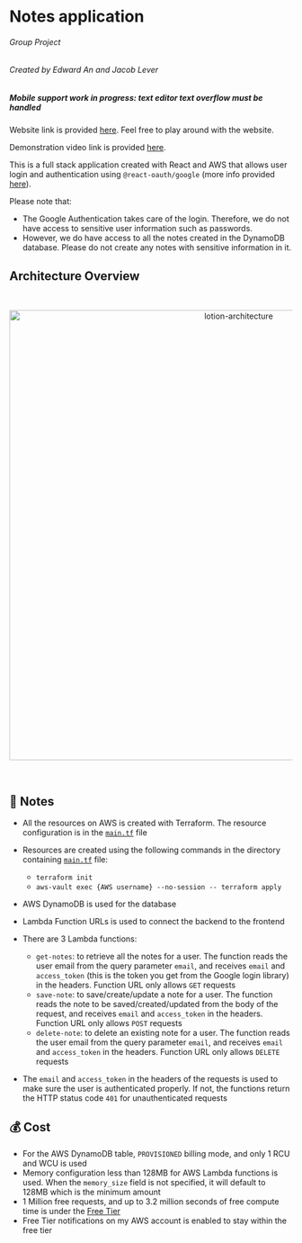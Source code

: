 # Notes application

###### Group Project

###### Created by Edward An and Jacob Lever

##### Mobile support work in progress: text editor text overflow must be handled

Website link is provided [here](https://lotion-note-application.netlify.app/).
Feel free to play around with the website.

Demonstration video link is provided [here](https://youtu.be/Ye_-zmXKY-Q).

This is a full stack application created with React and AWS that allows user login and authentication using `@react-oauth/google` (more info provided [here](https://blog.logrocket.com/guide-adding-google-login-react-app/)).

Please note that:

- The Google Authentication takes care of the login.    Therefore, we do not have access to sensitive user information such as passwords.
- However, we do have access to all the notes created in the DynamoDB database. Please do not create any notes with sensitive information in it.

## Architecture Overview

<br/>
<p align="center">
  <img src="https://res.cloudinary.com/mkf/image/upload/v1678683690/ENSF-381/labs/lotion-backedn_djxhiv.svg" alt="lotion-architecture" width="800"/>
</p>
<br/>

## :page_with_curl: Notes

- All the resources on AWS is created with Terraform. The resource configuration is in the [`main.tf`](infra/main.tf) file
- Resources are created using the following commands in the directory containing [`main.tf`](infra/main.tf) file:
  - `terraform init`
  - `aws-vault exec {AWS username} --no-session -- terraform apply`
- AWS DynamoDB is used for the database
- Lambda Function URLs is used to connect the backend to the frontend
- There are 3 Lambda functions:

  - `get-notes`: to retrieve all the notes for a user. The function reads the user email from the query parameter `email`, and receives `email` and `access_token` (this is the token you get from the Google login library) in the headers. Function URL only allows `GET` requests
  - `save-note`: to save/create/update a note for a user. The function reads the note to be saved/created/updated from the body of the request, and receives `email` and `access_token` in the headers. Function URL only allows `POST` requests
  - `delete-note`: to delete an existing note for a user. The function reads the user email from the query parameter `email`, and receives `email` and `access_token` in the headers. Function URL only allows `DELETE` requests

- The `email` and `access_token` in the headers of the requests is used to make sure the user is authenticated properly. If not, the functions return the HTTP status code `401` for unauthenticated requests

## :moneybag: Cost

- For the AWS DynamoDB table, `PROVISIONED` billing mode, and only 1 RCU and WCU is used
- Memory configuration less than 128MB for AWS Lambda functions is used. When the `memory_size` field is not specified, it will default to 128MB which is the minimum amount
- 1 Million free requests, and up to 3.2 million seconds of free compute time is under the [Free Tier](https://aws.amazon.com/free/)
- Free Tier notifications on my AWS account is enabled to stay within the free tier
